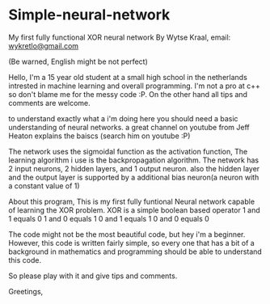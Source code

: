 # Simple-neural-network
My first fully functional XOR neural network
By Wytse Kraal,
email: wykretlo@gmail.com

(Be warned, English might be not perfect)

Hello, I'm a 15 year old student at a small high school in the netherlands intrested in machine learning and overall programming.
I'm not a pro at c++ so don't blame me for the messy code :P. On the other hand all tips and comments are welcome.

to understand exactly what a i'm doing here you should need a basic understanding of neural networks.
a great channel on youtube from Jeff Heaton explains the baiscs (search him on youtube :P)

The network uses the sigmoidal function as the activation function,
The learning algorithm i use is the backpropagation algorithm. 
The network has 2 input neurons, 2 hidden layers, and 1 output neuron. also the hidden layer and the output layer is supported by a additional bias neuron(a neuron with a constant value of 1)

About this program,
This is my first fully funtional Neural network capable of learning the XOR problem.
XOR is a simple boolean based operator
1 and 1 equals 0
1 and 0 equals 1
0 and 1 equals 1
0 and 0 equals 0

The code might not be the most beautiful code, but hey i'm a beginner.
However, this code is written fairly simple, so every one that has a bit of a background in mathematics and programming should be able to understand this code.

So please play with it and give tips and comments.

Greetings,
